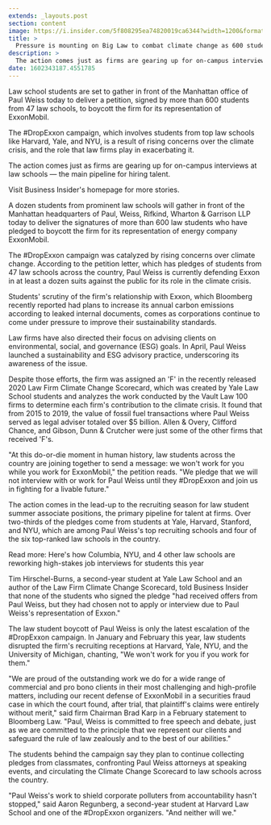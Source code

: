 ```yaml
--- 
extends: _layouts.post 
section: content 
image: https://i.insider.com/5f808295ea74820019ca6344?width=1200&format=jpeg 
title: > 
  Pressure is mounting on Big Law to combat climate change as 600 students pledge to boycott Paul Weiss for defending oil giant Exxon 
description: > 
  The action comes just as firms are gearing up for on-campus interviews at law schools — the main pipeline for hiring talent.Law firms have also directed their focus on advising clients on environmental, social, and governance (ESG) goals.In April, Paul Weiss launched a sustainability and ESG advisory practice, underscoring its awareness of the issue.It found that from 2015 to 2019, the value of fossil fuel transactions where Paul Weiss served as legal adviser totaled over $5 billion.The law student boycott of Paul Weiss is only the latest escalation of the #DropExxon campaign. 
date: 1602343187.4551785 
--- 
```

Law school students are set to gather in front of the Manhattan office of Paul Weiss today to deliver a petition, signed by more than 600 students from 47 law schools, to boycott the firm for its representation of ExxonMobil.

The #DropExxon campaign, which involves students from top law schools like Harvard, Yale, and NYU, is a result of rising concerns over the climate crisis, and the role that law firms play in exacerbating it.

The action comes just as firms are gearing up for on-campus interviews at law schools — the main pipeline for hiring talent.

Visit Business Insider's homepage for more stories.

A dozen students from prominent law schools will gather in front of the Manhattan headquarters of Paul, Weiss, Rifkind, Wharton & Garrison LLP today to deliver the signatures of more than 600 law students who have pledged to boycott the firm for its representation of energy company ExxonMobil.

The #DropExxon campaign was catalyzed by rising concerns over climate change. According to the petition letter, which has pledges of students from 47 law schools across the country, Paul Weiss is currently defending Exxon in at least a dozen suits against the public for its role in the climate crisis.

Students' scrutiny of the firm's relationship with Exxon, which Bloomberg recently reported had plans to increase its annual carbon emissions according to leaked internal documents, comes as corporations continue to come under pressure to improve their sustainability standards.

Law firms have also directed their focus on advising clients on environmental, social, and governance (ESG) goals. In April, Paul Weiss launched a sustainability and ESG advisory practice, underscoring its awareness of the issue.

Despite those efforts, the firm was assigned an 'F' in the recently released 2020 Law Firm Climate Change Scorecard, which was created by Yale Law School students and analyzes the work conducted by the Vault Law 100 firms to determine each firm's contribution to the climate crisis. It found that from 2015 to 2019, the value of fossil fuel transactions where Paul Weiss served as legal adviser totaled over $5 billion. Allen & Overy, Clifford Chance, and Gibson, Dunn & Crutcher were just some of the other firms that received 'F's.

"At this do-or-die moment in human history, law students across the country are joining together to send a message: we won't work for you while you work for ExxonMobil," the petition reads. "We pledge that we will not interview with or work for Paul Weiss until they #DropExxon and join us in fighting for a livable future."

The action comes in the lead-up to the recruiting season for law student summer associate positions, the primary pipeline for talent at firms. Over two-thirds of the pledges come from students at Yale, Harvard, Stanford, and NYU, which are among Paul Weiss's top recruiting schools and four of the six top-ranked law schools in the country.

Read more: Here's how Columbia, NYU, and 4 other law schools are reworking high-stakes job interviews for students this year

Tim Hirschel-Burns, a second-year student at Yale Law School and an author of the Law Firm Climate Change Scorecard, told Business Insider that none of the students who signed the pledge "had received offers from Paul Weiss, but they had chosen not to apply or interview due to Paul Weiss's representation of Exxon."

The law student boycott of Paul Weiss is only the latest escalation of the #DropExxon campaign. In January and February this year, law students disrupted the firm's recruiting receptions at Harvard, Yale, NYU, and the University of Michigan, chanting, "We won't work for you if you work for them."

"We are proud of the outstanding work we do for a wide range of commercial and pro bono clients in their most challenging and high-profile matters, including our recent defense of ExxonMobil in a securities fraud case in which the court found, after trial, that plaintiff's claims were entirely without merit," said firm Chairman Brad Karp in a February statement to Bloomberg Law. "Paul, Weiss is committed to free speech and debate, just as we are committed to the principle that we represent our clients and safeguard the rule of law zealously and to the best of our abilities."

The students behind the campaign say they plan to continue collecting pledges from classmates, confronting Paul Weiss attorneys at speaking events, and circulating the Climate Change Scorecard to law schools across the country.

"Paul Weiss's work to shield corporate polluters from accountability hasn't stopped," said Aaron Regunberg, a second-year student at Harvard Law School and one of the #DropExxon organizers. "And neither will we."